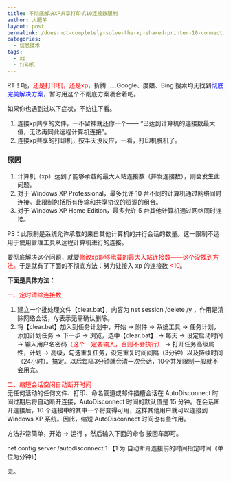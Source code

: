 ```yaml
---
title: 不彻底解决XP共享打印机10连接数限制
author: 大肥羊
layout: post
permalink: /does-not-completely-solve-the-xp-shared-printer-10-connection-limit.html
categories:
  - 信息技术
tags:
  - xp
  - 打印机
---
```

RT！呃，<span style="color: #ff0000;">还是打印机，还是xp，</span>折腾……Google、度娘、Bing 搜索均无找到<span style="color: #0000ff;">彻底完美解决方案</span>，暂时用这个不彻底方案凑合着吧。

如果你也遇到过以下症状，不妨往下看。

  1. 连接xp共享的文件，一不留神就还你一个—— “已达到计算机的连接数最大值，无法再同此远程计算机连接”。
  2. 连接xp共享的打印机，按半天没反应，一看，打印机脱机了。



### 原因

  1. 计算机（xp）达到了能够承载的最大入站连接数（并发连接数），则会发生此问题。
  2. 对于 Windows XP Professional，最多允许 10 台不同的计算机通过网络同时连接。此限制包括所有传输和共享协议的资源的组合。
  3. 对于 Windows XP Home Edition，最多允许 5 台其他计算机通过网络同时连接。

PS：此限制是系统允许承载的来自其他计算机的并行会话的数量。这一限制不适用于使用管理工具从远程计算机进行的连接。

要彻底解决这个问题，就要<span style="color: #ff0000;">修改xp能够承载的最大入站连接数——这个没找到方法。</span>于是就有了下面的不彻底方法：努力让接入 xp 的连接数 <span style="color: #ff0000;"><10</span>。

**下面是具体方法：**

<span style="color: #ff0000;">一、定时清除连接数</span>

  1. 建立一个批处理文件【clear.bat】，内容为 net session /delete /y ，作用是清除网络会话，/y表示无需确认删除。
  2. 将【clear.bat】加入到任务计划中，开始 → 附件 → 系统工具 → 任务计划，添加计划任务 → 下一步 → 浏览，选中【clear.bat】 → 每天 → 设定启动时间 → 输入用户名密码<span style="color: #ff0000;">（这个一定要输入，否则不会执行）</span> → 打开任务高级属性，计划 → 高级，勾选重复任务，设定重复时间间隔（3分钟）以及持续时间（24小时）。搞定。以后每隔3分钟就会清一次会话，10个并发限制一般就不会用完。

<span style="color: #ff0000;">二、缩短会话空闲自动断开时间</span>  
无任何活动的任何文件、打印、命名管道或邮件插槽会话在 AutoDisconnect 时间过期后将自动断开连接，AutoDisconnect 时间的默认值是 15 分钟。在会话断开连接后，10 个连接中的其中一个将变得可用，这样其他用户就可以连接到 Windows XP 系统。因此，缩短 AutoDisconnect 时间也有些作用。

方法非常简单，开始 → 运行 ，然后输入下面的命令 按回车即可。

net config server /autodisconnect:1 【1 为 自动断开连接前的时间指定时间（单位为分钟）】

完。